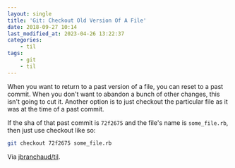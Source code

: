 ```yaml
---
layout: single
title: 'Git: Checkout Old Version Of A File'
date: 2018-09-27 10:14
last_modified_at: 2023-04-26 13:22:37
categories:
    - til
tags:
    - git
    - til
---
```


When you want to return to a past version of a file, you can reset to a past
commit. When you don't want to abandon a bunch of other changes, this isn't
going to cut it. Another option is to just checkout the particular file as
it was at the time of a past commit.

If the sha of that past commit is `72f2675` and the file's name is
`some_file.rb`, then just use checkout like so:

```bash
git checkout 72f2675 some_file.rb
```

Via [jbranchaud/til](https://github.com/jbranchaud/til).
